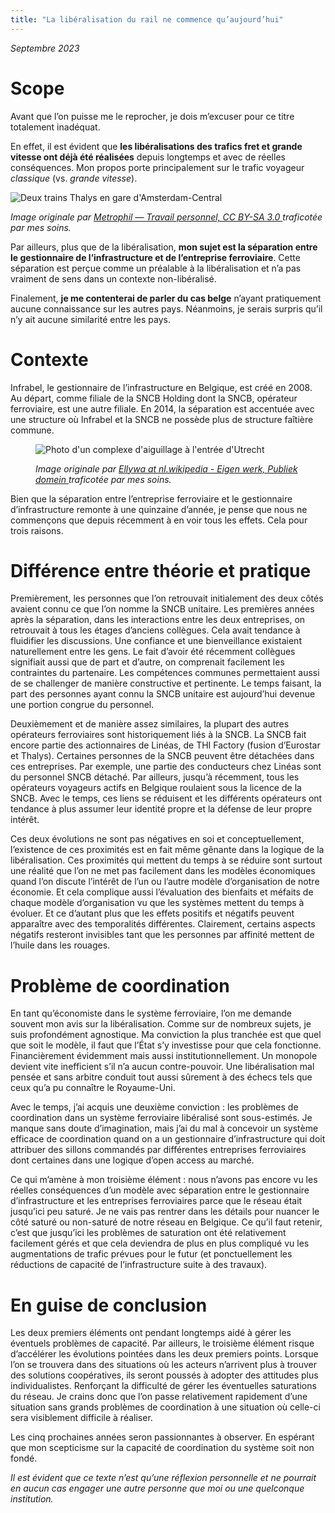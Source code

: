 ```yaml
---
title: "La libéralisation du rail ne commence qu’aujourd’hui"
---
```

_Septembre 2023_

# Scope

Avant que l’on puisse me le reprocher, je dois m’excuser pour ce titre totalement inadéquat.

En effet, il est évident que **les libéralisations des trafics fret et grande vitesse ont déjà été réalisées** depuis longtemps et avec de réelles conséquences. Mon propos porte principalement sur le trafic voyageur _classique_ (vs. _grande vitesse_).

<picture class="CC">
<img src="/images/1015px-Twee_Thalys-treinen_op_Amsterdam_Centraal.avif" alt="Deux trains Thalys en gare d'Amsterdam-Central" title="Deux trains Thalys en gare d'Amsterdam-Central" />
<p>
<em> Image originale par <a href="https://commons.wikimedia.org/w/index.php?curid=68110292"> Metrophil — Travail personnel, CC BY-SA 3.0 </a>
traficotée par mes soins. </em>
</p>
</picture>

Par ailleurs, plus que de la libéralisation, **mon sujet est la séparation entre le gestionnaire de l’infrastructure et de l’entreprise ferroviaire**. Cette séparation est perçue comme un préalable à la libéralisation et n’a pas vraiment de sens dans un contexte non-libéralisé.

Finalement, **je me contenterai de parler du cas belge** n’ayant pratiquement aucune connaissance sur les autres pays. Néanmoins, je serais surpris qu’il n’y ait aucune similarité entre les pays.

# Contexte

Infrabel, le gestionnaire de l’infrastructure en Belgique, est créé en 2008. Au départ, comme filiale de la SNCB Holding dont la SNCB, opérateur ferroviaire, est une autre filiale. En 2014, la séparation est accentuée avec une structure où Infrabel et la SNCB ne possède plus de structure faîtière commune.

<figure class="GF">
<img src="/images/Wissels_en_bovenleiding_emplacement_Utrecht_februari_2003.avif" alt="Photo d'un complexe d'aiguillage à l'entrée d'Utrecht" title="Photo d'un complexe d'aiguillage à l'entrée d'Utrecht" />
<p>
<em> Image originale par <a href="https://commons.wikimedia.org/w/index.php?curid=3225885"> Ellywa at nl.wikipedia - Eigen werk, Publiek domein </a> traficotée par mes soins.
</em>
</p>
</figure>

Bien que la séparation entre l’entreprise ferroviaire et le gestionnaire d’infrastructure remonte à une quinzaine d’année, je pense que nous ne commençons que depuis récemment à en voir tous les effets. Cela pour trois raisons.

# Différence entre théorie et pratique

Premièrement, les personnes que l’on retrouvait initialement des deux côtés avaient connu ce que l’on nomme la SNCB unitaire. Les premières années après la séparation, dans les interactions entre les deux entreprises, on retrouvait à tous les étages d’anciens collègues. Cela avait tendance à fluidifier les discussions. Une confiance et une bienveillance existaient naturellement entre les gens. Le fait d’avoir été récemment collègues signifiait aussi que de part et d’autre, on comprenait facilement les contraintes du partenaire. Les compétences communes permettaient aussi de se challenger de manière constructive et pertinente. Le temps faisant, la part des personnes ayant connu la SNCB unitaire est aujourd’hui devenue une portion congrue du personnel.

Deuxièmement et de manière assez similaires, la plupart des autres opérateurs ferroviaires sont historiquement liés à la SNCB. La SNCB fait encore partie des actionnaires de Linéas, de THI Factory (fusion d’Eurostar et Thalys). Certaines personnes de la SNCB peuvent être détachées dans ces entreprises. Par exemple, une partie des conducteurs chez Linéas sont du personnel SNCB détaché. Par ailleurs, jusqu’à récemment, tous les opérateurs voyageurs actifs en Belgique roulaient sous la licence de la SNCB. Avec le temps, ces liens se réduisent et les différents opérateurs ont tendance à plus assumer leur identité propre et la défense de leur propre intérêt.

Ces deux évolutions ne sont pas négatives en soi et conceptuellement, l’existence de ces proximités est en fait même gênante dans la logique de la libéralisation. Ces proximités qui mettent du temps à se réduire sont surtout une réalité que l’on ne met pas facilement dans les modèles économiques quand l’on discute l’intérêt de l’un ou l’autre modèle d’organisation de notre économie. Et cela complique aussi l’évaluation des bienfaits et méfaits de chaque modèle d’organisation vu que les systèmes mettent du temps à évoluer. Et ce d’autant plus que les effets positifs et négatifs peuvent apparaître avec des temporalités différentes. Clairement, certains aspects négatifs resteront invisibles tant que les personnes par affinité mettent de l’huile dans les rouages.

# Problème de coordination

En tant qu’économiste dans le système ferroviaire, l’on me demande souvent mon avis sur la libéralisation. Comme sur de nombreux sujets, je suis profondément agnostique. Ma conviction la plus tranchée est que quel que soit le modèle, il faut que l’État s’y investisse pour que cela fonctionne. Financièrement évidemment mais aussi institutionnellement. Un monopole devient vite inefficient s’il n’a aucun contre-pouvoir. Une libéralisation mal pensée et sans arbitre conduit tout aussi sûrement à des échecs tels que ceux qu’a pu connaître le Royaume-Uni.

Avec le temps, j’ai acquis une deuxième conviction : les problèmes de coordination dans un système ferroviaire libéralisé sont sous-estimés. Je manque sans doute d’imagination, mais j’ai du mal à concevoir un système efficace de coordination quand on a un gestionnaire d’infrastructure qui doit attribuer des sillons commandés par différentes entreprises ferroviaires dont certaines dans une logique d’open access au marché.

Ce qui m’amène à mon troisième élément : nous n’avons pas encore vu les réelles conséquences d’un modèle avec séparation entre le gestionnaire d’infrastructure et les entreprises ferroviaires parce que le réseau était jusqu’ici peu saturé. Je ne vais pas rentrer dans les détails pour nuancer le côté saturé ou non-saturé de notre réseau en Belgique. Ce qu’il faut retenir, c’est que jusqu’ici les problèmes de saturation ont été relativement facilement gérés et que cela deviendra de plus en plus compliqué vu les augmentations de trafic prévues pour le futur (et ponctuellement les réductions de capacité de l’infrastructure suite à des travaux).

# En guise de conclusion

Les deux premiers éléments ont pendant longtemps aidé à gérer les éventuels problèmes de capacité. Par ailleurs, le troisième élément risque d’accélérer les évolutions pointées dans les deux premiers points. Lorsque l’on se trouvera dans des situations où les acteurs n’arrivent plus à trouver des solutions coopératives, ils seront poussés à adopter des attitudes plus individualistes. Renforçant la difficulté de gérer les éventuelles saturations du réseau. Je crains donc que l’on passe relativement rapidement d’une situation sans grands problèmes de coordination à une situation où celle-ci sera visiblement difficile à réaliser.

Les cinq prochaines années seron passionnantes à observer. En espérant que mon scepticisme sur la capacité de coordination du système soit non fondé.

_Il est évident que ce texte n’est qu’une réflexion personnelle et ne pourrait en aucun cas engager une autre personne que moi ou une quelconque institution._